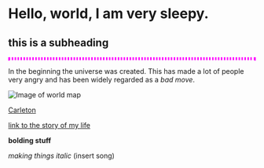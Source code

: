 # Hello, world, I am very sleepy. 
## this is a subheading 


<p style="color:magenta; font-family:seriph;border-style:dotted;text-align:center">
  
  In the beginning the universe was created. This has made a lot of people very angry and has been widely regarded as a *bad move*.</p>

![Image of world map](https://cdn.britannica.com/37/245037-050-79129D52/world-map-continents-oceans.jpg)

[Carleton](https://carleton.edu)

[link to the story of my life](stuff)

**bolding stuff**

*making things italic* (insert song)
